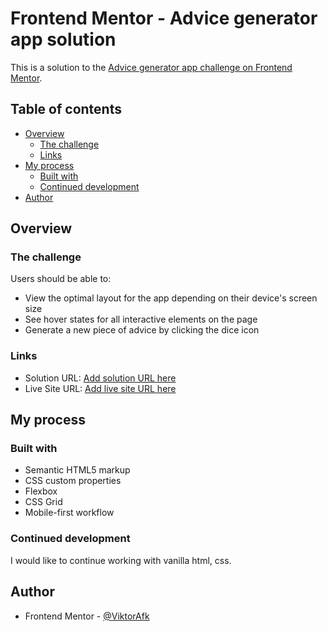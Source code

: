 # Frontend Mentor - Advice generator app solution

This is a solution to the [Advice generator app challenge on Frontend Mentor](https://www.frontendmentor.io/challenges/qr-code-component-iux_sIO_H).

## Table of contents

- [Overview](#overview)
  - [The challenge](#the-challenge)
  - [Links](#links)
- [My process](#my-process)
  - [Built with](#built-with)
  - [Continued development](#continued-development)
- [Author](#author)

## Overview

### The challenge

Users should be able to:

- View the optimal layout for the app depending on their device's screen size
- See hover states for all interactive elements on the page
- Generate a new piece of advice by clicking the dice icon

### Links

- Solution URL: [Add solution URL here](https://github.com/ViktorAfk/qr-code-component)
- Live Site URL: [Add live site URL here](https://viktorafk.github.io/qr-code-component/)

## My process

### Built with

- Semantic HTML5 markup
- CSS custom properties
- Flexbox
- CSS Grid
- Mobile-first workflow

### Continued development

I would like to continue working with vanilla html, css.

## Author

- Frontend Mentor - [@ViktorAfk](https://www.frontendmentor.io/profile/ViktorAfk)
